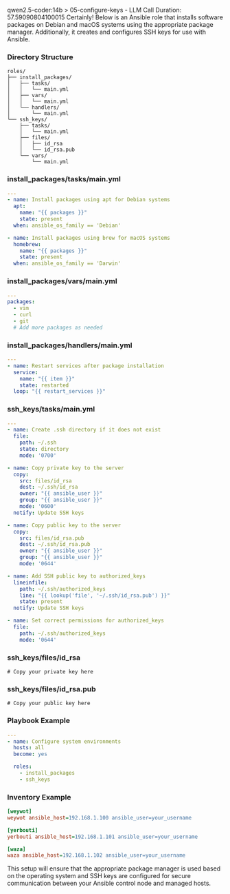 qwen2.5-coder:14b > 05-configure-keys - LLM Call Duration: 57.59090804100015
Certainly! Below is an Ansible role that installs software packages on Debian and macOS systems using the appropriate package manager. Additionally, it creates and configures SSH keys for use with Ansible.

### Directory Structure
```
roles/
├── install_packages/
│   ├── tasks/
│   │   └── main.yml
│   ├── vars/
│   │   └── main.yml
│   └── handlers/
│       └── main.yml
└── ssh_keys/
    ├── tasks/
    │   └── main.yml
    ├── files/
    │   ├── id_rsa
    │   └── id_rsa.pub
    └── vars/
        └── main.yml
```

### install_packages/tasks/main.yml
```yaml
---
- name: Install packages using apt for Debian systems
  apt:
    name: "{{ packages }}"
    state: present
  when: ansible_os_family == 'Debian'

- name: Install packages using brew for macOS systems
  homebrew:
    name: "{{ packages }}"
    state: present
  when: ansible_os_family == 'Darwin'
```

### install_packages/vars/main.yml
```yaml
---
packages:
  - vim
  - curl
  - git
  # Add more packages as needed
```

### install_packages/handlers/main.yml
```yaml
---
- name: Restart services after package installation
  service:
    name: "{{ item }}"
    state: restarted
  loop: "{{ restart_services }}"
```

### ssh_keys/tasks/main.yml
```yaml
---
- name: Create .ssh directory if it does not exist
  file:
    path: ~/.ssh
    state: directory
    mode: '0700'

- name: Copy private key to the server
  copy:
    src: files/id_rsa
    dest: ~/.ssh/id_rsa
    owner: "{{ ansible_user }}"
    group: "{{ ansible_user }}"
    mode: '0600'
  notify: Update SSH keys

- name: Copy public key to the server
  copy:
    src: files/id_rsa.pub
    dest: ~/.ssh/id_rsa.pub
    owner: "{{ ansible_user }}"
    group: "{{ ansible_user }}"
    mode: '0644'

- name: Add SSH public key to authorized_keys
  lineinfile:
    path: ~/.ssh/authorized_keys
    line: "{{ lookup('file', '~/.ssh/id_rsa.pub') }}"
    state: present
  notify: Update SSH keys

- name: Set correct permissions for authorized_keys
  file:
    path: ~/.ssh/authorized_keys
    mode: '0644'
```

### ssh_keys/files/id_rsa
```plaintext
# Copy your private key here
```

### ssh_keys/files/id_rsa.pub
```plaintext
# Copy your public key here
```

### Playbook Example
```yaml
---
- name: Configure system environments
  hosts: all
  become: yes

  roles:
    - install_packages
    - ssh_keys
```

### Inventory Example
```ini
[weywot]
weywot ansible_host=192.168.1.100 ansible_user=your_username

[yerbouti]
yerbouti ansible_host=192.168.1.101 ansible_user=your_username

[waza]
waza ansible_host=192.168.1.102 ansible_user=your_username
```

This setup will ensure that the appropriate package manager is used based on the operating system and SSH keys are configured for secure communication between your Ansible control node and managed hosts.